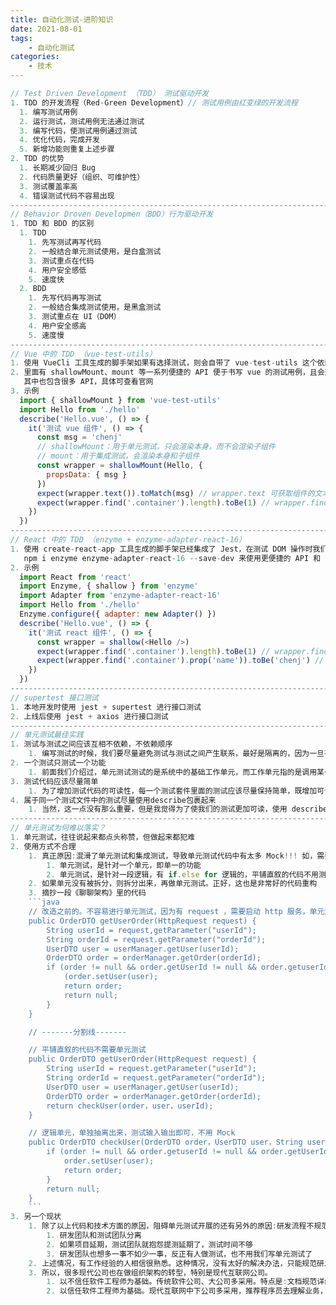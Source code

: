 ```yaml
---
title: 自动化测试-进阶知识
date: 2021-08-01
tags:
    - 自动化测试
categories:
    - 技术
---
```


````js
// Test Driven Development （TDD） 测试驱动开发
1. TDD 的开发流程（Red-Green Development）// 测试用例由红变绿的开发流程
  1. 编写测试用例
  2. 运行测试，测试用例无法通过测试
  3. 编写代码，使测试用例通过测试
  4. 优化代码，完成开发
  5. 新增功能则重复上述步骤
2. TDD 的优势
  1. 长期减少回归 Bug
  2. 代码质量更好（组织、可维护性）
  3. 测试覆盖率高
  4. 错误测试代码不容易出现
----------------------------------------------------------------------------------------------
// Behavior Droven Developmen（BDD）行为驱动开发
1. TDD 和 BDD 的区别
  1. TDD
    1. 先写测试再写代码
    2. 一般结合单元测试使用，是白盒测试
    3. 测试重点在代码
    4. 用户安全感低
    5. 速度快
  2. BDD
    1. 先写代码再写测试
    2. 一般结合集成测试使用，是黑盒测试
    3. 测试重点在 UI（DOM）
    4. 用户安全感高
    5. 速度慢
----------------------------------------------------------------------------------------------
// Vue 中的 TDD （vue-test-utils）
1. 使用 VueCli 工具生成的脚手架如果有选择测试，则会自带了 vue-test-utils 这个依赖
2. 里面有 shallowMount、mount 等一系列便捷的 API 便于书写 vue 的测试用例，且会返回一个 wrapper
   其中也包含很多 API，具体可查看官网
3. 示例
  import { shallowMount } from 'vue-test-utils'
  import Hello from './hello'
  describe('Hello.vue', () => {
    it('测试 vue 组件', () => {
      const msg = 'chenj'
      // shallowMount：用于单元测试，只会渲染本身，而不会渲染子组件
      // mount：用于集成测试，会渲染本身和子组件
      const wrapper = shallowMount(Hello, {
        propsData: { msg }
      })
      expect(wrapper.text()).toMatch(msg) // wrapper.text 可获取组件的文本
      expect(wrapper.find('.container').length).toBe(1) // wrapper.find 查找
    })
  })
----------------------------------------------------------------------------------------------
// React 中的 TDD （enzyme + enzyme-adapter-react-16）
1. 使用 create-react-app 工具生成的脚手架已经集成了 Jest，在测试 DOM 操作时我们可以自己安装
   npm i enzyme enzyme-adapter-react-16 --save-dev 来使用更便捷的 API 和 vue-test-utils 类似
2. 示例
  import React from 'react'
  import Enzyme, { shallow } from 'enzyme'
  import Adapter from 'enzyme-adapter-react-16'
  import Hello from './hello'
  Enzyme.configure({ adapter: new Adapter() })
  describe('Hello.vue', () => {
    it('测试 react 组件', () => {
      const wrapper = shallow(<Hello />)
      expect(wrapper.find('.container').length).toBe(1) // wrapper.find 查找
      expect(wrapper.find('.container').prop('name')).toBe('chenj') // wrapper.prop 属性
    })
  })
----------------------------------------------------------------------------------------------
// supertest 接口测试
1. 本地开发时使用 jest + supertest 进行接口测试
2. 上线后使用 jest + axios 进行接口测试
----------------------------------------------------------------------------------------------
// 单元测试最佳实践
1. 测试与测试之间应该互相不依赖，不依赖顺序
    1. 编写测试的时候，我们要尽量避免测试与测试之间产生联系，最好是隔离的，因为一旦有所依赖，一个测试的失败将会影响到另一个测试的结果。这样，我们就很难去知道到底是测试失败了是另一个测试所引发的问题，还是因为我们项目的功能不符合预期所造成的问题，而且可能它是在某些场景才失败，也加大了我们调试的难度
2. 一个测试只测试一个功能
    1. 前面我们介绍过，单元测试测试的是系统中的基础工作单元，而工作单元指的是调用某一个系统的方法所产生的结果，所以最好的单元测试应该是一次只测试一个功能，这个功能可能是一个方法的调用，也可能是某个特殊的配置所造成的另一种预期的结果，反正我们就是要根据实际的情况进行细粒度的功能拆分
3. 测试代码应该尽量简单
    1. 为了增加测试代码的可读性，每一个测试套件里面的测试应该尽量保持简单，既增加可读性，也降低编写的测试代码出bug的几率。如果我们的功能没问题，因为测试代码写的过于复杂导致测试失败，也很难调试。为了保持测试尽量简单，我们需要遵守一些原则。第一,尽量不要在一个测试中加入 if、for、switch 等语句，如果你的某个测试中需要用到这样的语句，你应该考虑抽出一些 helper 函数来简化测试。第二，每个测试的代码行数应该尽量控制在十行以内，这样方便他人阅读，也降低测试代码出错的几率
4. 属于同一个测试文件中的测试尽量使用describe包裹起来
    1. 当然，这一点没有那么重要，但是我觉得为了使我们的测试更加可读，使用 describe 包裹起来，会更加符合最佳实践。 describe 第一个参数的描述可以让我们知道该测试套件的作用，一个文件中的所有测试应该就是一个整体，属于同一个测试套件，如果全部将test 暴露在外面，我看到的时候可能会思考，难道这些测试都是独立的，它们之间没有任何关系?但是按道理来说，放在同一个测试文件中的测试，它们应该属于同一个测试套件，如果你的文件中出现两个测试套件，你应该就考虑将它们放在不同的文件中
----------------------------------------------------------------------------------------------
// 单元测试为何难以落实？
1. 单元测试，往往说起来都点头称赞，但做起来都犯难
2. 使用方式不合理
    1. 真正原因:混滑了单元测试和集成测试，导致单元测试代码中有太多 Mock!!! 如，需要服务器启动才能执行的代码，就不是单元测试了
        1. 单元测试，是针对一个单元，即单一的功能
        2. 单元测试，是针对一段逻辑，有 if.else for 逻辑的，平铺直叙的代码不用测试
    2. 如果单元没有被拆分，则拆分出来，再做单元测试。正好，这也是非常好的代码重构
    3. 摘抄一段《聊聊架构》里的代码
    ```java
    // 改造之前的。不容易进行单元测试，因为有 request ，需要启动 http 服务，单元测试就需要 Mock
    public OrderDTO getUserOrder(HttpRequest request) {
        String userId = request,getParameter("userId");
        String orderId = request.getParameter("orderId");
        UserDTO user = userManager.getUser(userId);
        OrderDTO order = orderManager.getOrder(orderId);
        if (order != null && order.getUserId != null && order.getuserId,eguals(userId)) {
            (order.setUser(user);
            return order;
            return null;
        }
    }

    // -------分割线-------

    // 平铺直叙的代码不需要单元测试
    public OrderDTO getUserOrder(HttpRequest request) {
        String userId = request.getParameter("userId");
        String orderId = request.getParameter("orderId");
        UserDTO user = userManager.getUser(userId);
        OrderDTO order = orderManager.getOrder(orderId);
        return checkUser(order，user，userId);
    }

    // 逻辑单元，单独抽离出来，测试输入输出即可，不用 Mock
    public OrderDTO checkUser(OrderDTO order，UserDTO user，String userId) {
        if (order != null && order.getuserId != null && order.getUserId.eguals(userId)) {
            order.setUser(user);
            return order;
        }
        return null;
    }
    ```
3. 另一个现状
    1. 除了以上代码和技术方面的原因，阻碍单元测试开展的还有另外的原因:研发流程不规范
        1. 研发团队和测试团队分离
        2. 如果项目延期，测试团队就抱怨提测延期了，测试时间不够
        3. 研发团队也想多一事不如少一事，反正有人做测试，也不用我们写单元测试了
    2. 上述情况，有工作经验的人相信很熟悉。这种情况，没有太好的解决办法，只能规范研发流程，规范各个流程的产出。这也是架构师的职责之一
    3. 所以，很多现代公司也在做组织架构的转型，特别是现代互联网公司。
        1. 以不信任软件工程师为基础。传统软件公司、大公司多采用。特点是:文档规范详细，具有较大规模的测试团队，研发流程正规且冗长。耶责分工明确，程序员就照着文档写代码即可，写完了就交付测试。
        2. 以信任软件工程师为基础。现代互联网中下公司多采用，推荐程序员去理解业务，去承担测试。这样文档简单，执行效率高。但是要求团必须敏捷管理，高效沟通，以及要求程序员要了解业务
````
